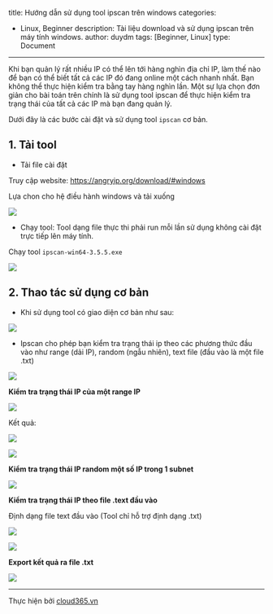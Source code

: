 title: Hướng dẫn sử dụng tool ipscan trên windows
categories:
  - Linux, Beginner
description: Tài liệu download và sử dụng ipscan trên máy tính windows.
author: duydm
tags: [Beginner, Linux]
type: Document
---

Khi bạn quản lý rất nhiều IP có thể lên tới hàng nghìn địa chỉ IP, làm thế nào để bạn có thể biết tất cả các IP đó đang online một cách nhanh nhất. Bạn không thể thực hiện kiểm tra bằng tay hàng nghìn lần. Một sự lựa chọn đơn giản cho bài toán trên chính là sử dụng tool ipscan để thực hiện kiểm tra trạng thái của tất cả các IP mà bạn đang quản lý.

Dưới đây là các bước cài đặt và sử dụng tool `ipscan` cơ bản.

## 1. Tải tool

- Tải file cài đặt

Truy cập website: https://angryip.org/download/#windows

Lựa chon cho hệ điều hành windows và tải xuống

![](/images/img-ipscan/Screenshot_713.png)

- Chạy tool: Tool dạng file thực thi phải run mỗi lần sử dụng không cài đặt trực tiếp lên máy tính.

Chạy tool `ipscan-win64-3.5.5.exe`

![](/images/img-ipscan/Screenshot_715.png)

## 2. Thao tác sử dụng cơ bản

- Khi sử dụng tool có giao diện cơ bản như sau:

![](/images/img-ipscan/Screenshot_715.png)

- Ipscan cho phép bạn kiểm tra trạng thái ip theo các phương thức đầu vào như range (dải IP), random (ngẫu nhiên), text file (đầu vào là một file .txt)

![](/images/img-ipscan/Screenshot_716.png)

**Kiểm tra trạng thái IP của một range IP**

![](/images/img-ipscan/Screenshot_716.png)

Kết quả:

![](/images/img-ipscan/Screenshot_718.png)

![](/images/img-ipscan/Screenshot_719.png)

**Kiểm tra trạng thái IP random một số IP trong 1 subnet**

![](/images/img-ipscan/Screenshot_720.png)

**Kiểm tra trạng thái IP theo file .text đầu vào**

Định dạng file text đầu vào (Tool chỉ hỗ trợ định dạng .txt)

![](/images/img-ipscan/Screenshot_722.png)

![](/images/img-ipscan/Screenshot_721.png)

**Export kết quả ra file .txt**

![](/images/img-ipscan/Screenshot_723.png)

---
Thực hiện bởi [cloud365.vn](https://cloud365.vn/)